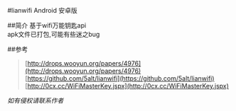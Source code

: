 #lianwifi Android 安卓版

##简介
基于wifi万能钥匙api  
apk文件已打包,可能有些迷之bug

##参考
>[http://drops.wooyun.org/papers/4976](http://drops.wooyun.org/papers/4976)  
>[https://github.com/5alt/lianwifi](https://github.com/5alt/lianwifi)  
>[http://0cx.cc/WiFiMasterKey.jspx](http://0cx.cc/WiFiMasterKey.jspx)  

*如有侵权请联系作者*